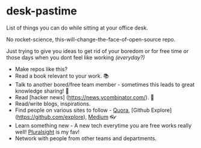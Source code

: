 # desk-pastime
List of things you can do while sitting at your office desk. 

No rocket-science, this-will-change-the-face-of-open-source repo. 

Just trying to give you ideas to get rid of your boredom or for free time or those days when you dont feel like working *(everyday?)*

* Make repos like this?
* Read a book relevant to your work. :books:
* Talk to another bored/free team member - sometimes this leads to great knowledge sharing! :speech_balloon:
* Read [hacker news] (https://news.ycombinator.com/). :newspaper:
* Read/write blogs, inspirations.
* Find people on various sites to follow - [Quora](https://quora.com), [Github Explore] (https://github.com/explore), [Medium](https://medium.com) :eyeglasses:
* Learn something new - A new tech everytime you are free works really well! [Pluralsight](https://www.pluralsight.com/) is my fav!
* Network with people from other teams and departments.



